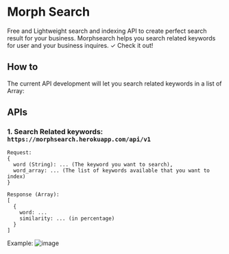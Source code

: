 # Morph Search
Free and Lightweight search and indexing API to create perfect search result for your business. Morphsearch helps you search related keywords for user and your business inquires. ✓ Check it out!

## How to
The current API development will let you search related keywords in a list of Array:

## APIs

### 1. Search Related keywords: `https://morphsearch.herokuapp.com/api/v1`

```
Request: 
{
  word (String): ... (The keyword you want to search),
  word_array: ... (The list of keywords available that you want to index)
}

Response (Array):
[
  {
    word: ...
    similarity: ... (in percentage)
  }
]
```
Example:
![image](https://user-images.githubusercontent.com/53996155/160053995-82814b45-f89f-48a5-83b3-adaa2cdc5dad.png)
